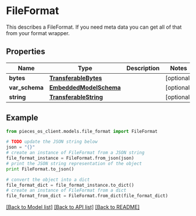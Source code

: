 # FileFormat

This describes a FileFormat. If you need meta data you can get all of that from your format wrapper.

## Properties
Name | Type | Description | Notes
------------ | ------------- | ------------- | -------------
**bytes** | [**TransferableBytes**](TransferableBytes.md) |  | [optional] 
**var_schema** | [**EmbeddedModelSchema**](EmbeddedModelSchema.md) |  | [optional] 
**string** | [**TransferableString**](TransferableString.md) |  | [optional] 

## Example

```python
from pieces_os_client.models.file_format import FileFormat

# TODO update the JSON string below
json = "{}"
# create an instance of FileFormat from a JSON string
file_format_instance = FileFormat.from_json(json)
# print the JSON string representation of the object
print FileFormat.to_json()

# convert the object into a dict
file_format_dict = file_format_instance.to_dict()
# create an instance of FileFormat from a dict
file_format_from_dict = FileFormat.from_dict(file_format_dict)
```
[[Back to Model list]](../README.md#documentation-for-models) [[Back to API list]](../README.md#documentation-for-api-endpoints) [[Back to README]](../README.md)


